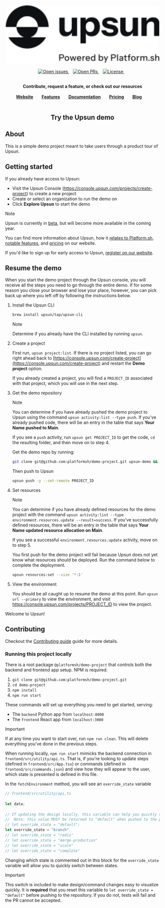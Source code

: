 <p align="center">
<a href="https://www.upsun.com/">
<img src="utils/logo.svg" width="500px">
</a>
</p>

<p align="center">
<a href="https://github.com/platformsh/demo-project/issues">
<img src="https://img.shields.io/github/issues/platformsh/demo-project.svg?style=for-the-badge&labelColor=f4f2f3&color=6046FF&label=Issues" alt="Open issues" />
</a>&nbsp&nbsp
<a href="https://github.com/platformsh/demo-project/pulls">
<img src="https://img.shields.io/github/issues-pr/platformsh/demo-project.svg?style=for-the-badge&labelColor=f4f2f3&color=6046FF&label=Pull%20requests" alt="Open PRs" />
</a>&nbsp&nbsp
<a href="https://github.com/platformsh/demo-project/blob/main/LICENSE">
<img src="https://img.shields.io/static/v1?label=License&message=MIT&style=for-the-badge&labelColor=f4f2f3&color=6046FF" alt="License" />
</a>&nbsp&nbsp
<br /><br />

<p align="center">
<strong>Contribute, request a feature, or check out our resources</strong>
<br />
<br />
<!-- <a href="https://community.platform.sh"><strong>Join our community</strong></a>&nbsp&nbsp&nbsp&nbsp&nbsp&nbsp -->
<a href="https://upsun.com/"><strong>Website</strong></a>&nbsp&nbsp&nbsp&nbsp&nbsp&nbsp
<a href="https://upsun.com/features/"><strong>Features</strong></a>&nbsp&nbsp&nbsp&nbsp&nbsp&nbsp
<a href="https://docs.upsun.com"><strong>Documentation</strong></a>&nbsp&nbsp&nbsp&nbsp&nbsp&nbsp
<a href="https://upsun.com/pricing/"><strong>Pricing</strong></a>&nbsp&nbsp&nbsp&nbsp&nbsp&nbsp
<a href="https://upsun.com/blog/"><strong>Blog</strong></a>&nbsp&nbsp&nbsp&nbsp&nbsp&nbsp
<br /><br />
</p>

<h2 align="center">Try the Upsun demo</h2>

## About

This is a simple demo project meant to take users through a product tour of Upsun.

## Getting started

If you already have access to Upsun:

- Visit the Upsun Console (https://console.upsun.com/projects/create-project) to create a new project
- Create or select an organization to run the demo on
- Click **Explore Upsun** to start the demo

> [!NOTE]
> Upsun is currently in [beta](https://upsun.com/register/), but will become more available in the coming year. 
>
> You can find more information about Upsun, how it [relates to Platform.sh](https://upsun.com/blog/upsun-origin-story/), [notable features](https://upsun.com/features/), and [pricing](https://upsun.com/pricing/) on our website.
> 
> If you'd like to sign up for early access to Upsun, [register on our website](https://upsun.com/register/). 

## Resume the demo

When you start the demo project through the Upsun console, you will receive all the steps you need to go through the entire demo.
If for some reason you close your browser and lose your place, however, you can pick back up where you left off by following the instructions below.

1. Install the Upsun CLI

    ```bash
    brew install upsun/tap/upsun-cli
    ```

    > [!NOTE]
    > Determine if you already have the CLI installed by running `upsun`.

2. Create a project

    First run, `upsun project:list`.
    If there is _no_ project listed, you can go right ahead back to [https://console.upsun.com/create-project](https://console.upsun.com/create-project) and restart the **Demo project** option.

    If you already created a project, you will find a `PROJECT_ID` associated with that project, which you will use in the next step.

3. Get the demo repository

    > [!NOTE]
    > You can determine if you have already pushed the demo project to Upsun using the command `upsun activity:list --type push`.
    > If you've already pushed code, there will be an entry in the table that says **Your Name pushed to Main**.
    >
    > If you see a `push` activity, run `upsun get PROJECT_ID` to get the code, `cd` the resulting folder, and then move on to step 4.
 
    Get the demo repo by running:

    ```bash
    git clone git@github.com:platformsh/demo-project.git upsun-demo && cd upsun-demo
    ```

    Then push to Upsun

    ```bash
    upsun push -y --set-remote PROJECT_ID
    ```

4. Set resources

    > [!NOTE]
    > You can determine if you have already defined resources for the demo project with the command `upsun activity:list --type environment.resources.update --result=success`.
    > If you've successfully defined resources, there will be an entry in the table that says **Your Name updated resource allocation on Main**.
    >
    > If you see a successful `environment.resources.update` activity, move on to step 5.

    You first push for the demo project will fail because Upsun does not yet know what resources should be deployed. 
    Run the command below to complete the deployment.

    ```bash
    upsun resources:set --size '*:1'
    ```

5. View the environment

    You should be all caught up to resume the demo at this point. 
    Run `upsun url --primary` to view the environment, and visit https://console.upsun.com/projects/PROJECT_ID to view the project.

Welcome to Upsun!

## Contributing

Checkout the [Contributing guide](CONTRIBUTING.md) guide for more details.

### Running this project locally

There is a root package `@platformsh/demo-project` that controls both the backend and frontend app setup.
NPM is required. 

1. `git clone git@github.com:platformsh/demo-project.git`
1. `cd demo-project`
1. `npm install`
1. `npm run start`

These commands will set up everything you need to get started, serving:

- The `backend` Python app from `localhost:8000`
- The `frontend` React app from `localhost:3000`

> [!IMPORTANT]
> If at any time you want to start over, run `npm run clean`.
> This will delete everything you've done in the previous steps.

When running locally, `npm run start` mimicks the backend connection in `frontend/src/utility/api.ts`.
That is, if you're looking to update steps (defined in `frontend/src/App.tsx`) or commands (defined in `frontend/src/commands.json`)
and view how they will appear to the user, which state is presented is defined in this file. 

In the `fetchEnvironment` method, you will see an `override_state` variable

```jsx
// frontend/src/utility/api.ts

let data;

// If updating the design locally, this variable can help you quickly switch between steps.
//  Note: this value MUST be returned to "default" when pushed to the project repo, or else tests will fail.
// let override_state = "default";
let override_state = "branch"
// let override_state = "redis"
// let override_state = "merge-production"
// let override_state = "scale"
// let override_state = "complete"
```

Changing which state is commented out in this block for the `override_state` variable will allow you to quickly switch between states.

> [!IMPORTANT]
> This switch is included to make design/command changes easy to visualize quickly.
> It is **required** that you reset this variable to `let override_state = "default"` before pushing to the repository.
> If you do not, tests will fail and the PR cannot be accepted.
